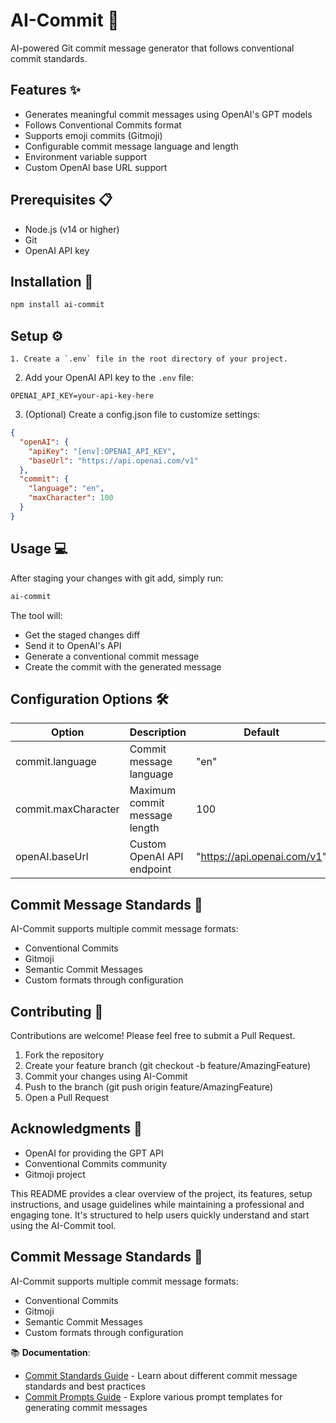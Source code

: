 # AI-Commit 🤖

AI-powered Git commit message generator that follows conventional commit standards.

## Features ✨

- Generates meaningful commit messages using OpenAI's GPT models
- Follows Conventional Commits format
- Supports emoji commits (Gitmoji)
- Configurable commit message language and length
- Environment variable support
- Custom OpenAI base URL support

## Prerequisites 📋

- Node.js (v14 or higher)
- Git
- OpenAI API key

## Installation 🚀

```bash
npm install ai-commit
```

## Setup ⚙️

    1. Create a `.env` file in the root directory of your project.

2. Add your OpenAI API key to the `.env` file:

```
OPENAI_API_KEY=your-api-key-here
```

3. (Optional) Create a config.json file to customize settings:

```json
{
  "openAI": {
    "apiKey": "[env]:OPENAI_API_KEY",
    "baseUrl": "https://api.openai.com/v1"
  },
  "commit": {
    "language": "en",
    "maxCharacter": 100
  }
}
```

## Usage 💻

After staging your changes with git add, simply run:

```bash
ai-commit
```

The tool will:

- Get the staged changes diff
- Send it to OpenAI's API
- Generate a conventional commit message
- Create the commit with the generated message

## Configuration Options 🛠️
| Option | Description | Default |
|---------|-------------|---------|
| commit.language | Commit message language | "en" |
| commit.maxCharacter | Maximum commit message length | 100 |
| openAI.baseUrl | Custom OpenAI API endpoint | "https://api.openai.com/v1" |

## Commit Message Standards 📝
AI-Commit supports multiple commit message formats:

- Conventional Commits
- Gitmoji
- Semantic Commit Messages
- Custom formats through configuration

## Contributing 🤝
Contributions are welcome! Please feel free to submit a Pull Request.

1. Fork the repository
2. Create your feature branch (git checkout -b feature/AmazingFeature)
3. Commit your changes using AI-Commit
4. Push to the branch (git push origin feature/AmazingFeature)
5. Open a Pull Request

## Acknowledgments 🙏
- OpenAI for providing the GPT API
- Conventional Commits community
- Gitmoji project

This README provides a clear overview of the project, its features, setup instructions, and usage guidelines while maintaining a professional and engaging tone. It's structured to help users quickly understand and start using the AI-Commit tool.

## Commit Message Standards 📝

AI-Commit supports multiple commit message formats:
- Conventional Commits
- Gitmoji
- Semantic Commit Messages
- Custom formats through configuration

📚 **Documentation**:
- [Commit Standards Guide](docs/commit-standards.md) - Learn about different commit message standards and best practices
- [Commit Prompts Guide](docs/commit-prompts.md) - Explore various prompt templates for generating commit messages

